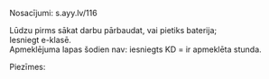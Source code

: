 Nosacījumi: s.ayy.lv/116

Lūdzu pirms sākat darbu pārbaudat, vai pietiks baterija;  
Iesniegt e-klasē.  
Apmeklējuma lapas šodien nav: iesniegts KD = ir apmeklēta stunda.

Piezīmes:
